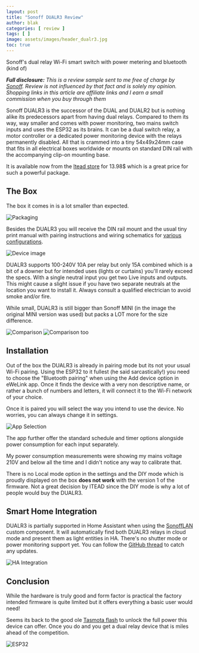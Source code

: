 ```yaml
---
layout: post
title: "Sonoff DUALR3 Review"
author: blak
categories: [ review ]
tags: [ ]
image: assets/images/header_dualr3.jpg
toc: true
---
```


Sonoff's dual relay Wi-Fi smart switch with power metering and bluetooth (kind of)

_**Full disclosure:** This is a review sample sent to me free of charge by [Sonoff](https://www.anrdoezrs.net/links/100155210/type/dlg/https://www.itead.cc/). Review is not influenced by that fact and is solely my opinion. Shopping links in this article are affiliate links and I earn a small commission when you buy through them_

Sonoff DUALR3 is the successor of the DUAL and DUALR2 but is nothing alike its predecessors apart from having dual relays. Compared to them its way, way smaller and comes with power monitoring, two mains switch inputs and uses the ESP32 as its brains. It can be a dual switch relay, a motor controller or a dedicated power monitoring device with the relays permanently disabled. All that is crammed into a tiny 54x49x24mm case that fits in all electrical boxes worldwide or mounts on standard DIN rail with the accompanying clip-on mounting base.

It is available now from the [Itead store](https://www.anrdoezrs.net/links/100155213/type/dlg/https://www.itead.cc/sonoff-dualr3.html) for 13.98$ which is a great price for such a powerful package. 

## The Box

The box it comes in is a lot smaller than expected. 

![Packaging](/assets/images/dualr3/package.jpg)

Besides the DUALR3 you will receive the DIN rail mount and the usual tiny print manual with pairing instructions and wiring schematics for [various configurations](https://sonoff.tech/product/wifi-diy-smart-switches/dualr3).

![Device image](/assets/images/dualr3/inputs.jpg)

DUALR3 supports 100-240V 10A per relay but only 15A combined which is a bit of a downer but for intended uses (lights or curtains) you'll rarely exceed the specs. With a single neutral input you get two Live inputs and outputs. This might cause a slight issue if you have two separate neutrals at the location you want to install it. Always consult a qualified electrician to avoid smoke and/or fire.

While small, DUALR3 is still bigger than Sonoff MINI (in the image the original MINI version was used) but packs a LOT more for the size difference. 

![Comparison](/assets/images/dualr3/comparison.jpg)
![Comparison too](/assets/images/dualr3/comparison2.jpg)

## Installation

Out of the box the DUALR3 is already in pairing mode but its not your usual Wi-Fi pairing. Using the ESP32 to it fullest (he said sarcastically!) you need to choose the "Bluetooth pairing" when using the Add device option in eWeLink app. Once it finds the device with a very non descriptive name, or rather a bunch of numbers and letters, it will connect it to the Wi-Fi network of your choice.

Once it is paired you will select the way you intend to use the device. No worries, you can always change it in settings.

![App Selection](/assets/images/dualr3/app.jpg)

The app further offer the standard schedule and timer options alongside power consumption for each input separately. 

My power consumption measurements were showing my mains voltage 210V and below all the time and I didn't notice any way to calibrate that.

There is no Local mode option in the settings and the DIY mode which is proudly displayed on the box **does not work** with the version 1 of the firmware. Not a great decision by ITEAD since the DIY mode is why a lot of people would buy the DUALR3.

## Smart Home Integration

DUALR3 is partially supported in Home Assistant when using the [SonoffLAN](https://github.com/AlexxIT/SonoffLAN) custom component. It will automatically find both DUALR3 relays in cloud mode and present them as light entities in HA. There's no shutter mode or power monitoring support yet. You can follow the [GitHub thread](https://github.com/AlexxIT/SonoffLAN/issues/399) to catch any updates.

![HA Integration](/assets/images/dualr3/ha.jpg)

## Conclusion

While the hardware is truly good and form factor is practical the factory intended firmware is quite limited but it offers everything a basic user would need! 

Seems its back to the good ole [Tasmota flash](https://templates.blakadder.com/sonoff_DUALR3.html) to unlock the full power this device can offer. Once you do and you get a dual relay device that is miles ahead of the competition.

![ESP32](/assets/images/dualr3/esp32.jpg)

